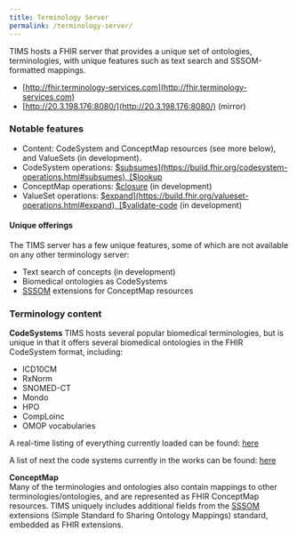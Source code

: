 ```yaml
---
title: Terminology Server
permalink: /terminology-server/
---
```


TIMS hosts a FHIR server that provides a unique set of ontologies, terminologies, with unique features such as text 
search and  SSSOM-formatted mappings.

- [http://fhir.terminology-services.com](http://fhir.terminology-services.com)
- [http://20.3.198.176:8080/](http://20.3.198.176:8080/) (mirror)

### Notable features
[//]: # (TODO: need to clarify this list)
- Content: CodeSystem and ConceptMap resources (see more below), and ValueSets (in development).
- CodeSystem operations: [$subsumes](https://build.fhir.org/codesystem-operations.html#subsumes), [$lookup](https://build.fhir.org/codesystem-operations.html#lookup)
- ConceptMap operations: [$closure](https://build.fhir.org/conceptmap-operations.html#closure) (in development)
- ValueSet operations: [$expand](https://build.fhir.org/valueset-operations.html#expand), [$validate-code](https://build.fhir.org/valueset-operations.html#validate-code) (in development)

#### Unique offerings
[//]: # (TODO: need to clarify this list)
The TIMS server has a few unique features, some of which are not available on any other terminology server:
- Text search of concepts (in development)
- Biomedical ontologies as CodeSystems
- [SSSOM](https://mapping-commons.github.io/sssom/home/) extensions for ConceptMap resources

### Terminology content
[//]: # (TODO: need to clarify this list)
**CodeSystems**
TIMS hosts several popular biomedical terminologies, but is unique in that it offers several biomedical ontologies in 
the FHIR CodeSystem format, including:
* ICD10CM
* RxNorm
* SNOMED-CT 
* Mondo 
* HPO
* CompLoinc
* OMOP vocabularies

A real-time listing of everything currently loaded can be found: [here](http://20.3.198.176:8080/fhir/CodeSystem?_summary=true)

A list of next the code systems currently in the works can be found: [here](https://github.com/HOT-Ecosystem/hapi-issues/issues/4)

**ConceptMap**  
Many of the terminologies and ontologies also contain mappings to other terminologies/ontologies, and are represented 
as FHIR ConceptMap resources. TIMS uniquely includes additional fields from the [SSSOM](
https://mapping-commons.github.io/sssom/home/) extensions (Simple Standard fo Sharing Ontology Mappings) standard, 
embedded as FHIR extensions.

[//]: # (#### ValueSet)

[//]: # (In development.)